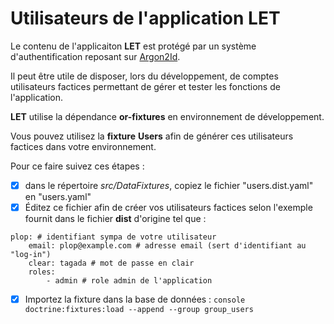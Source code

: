 # Utilisateurs de l'application LET
Le contenu de l'applicaiton **LET** est protégé par un système d'authentification reposant sur [Argon2Id](https://argon2.online/).

Il peut être utile de disposer, lors du développement, de comptes utilisateurs factices permettant de gérer et tester les fonctions de l'application.

**LET** utilise la dépendance **or-fixtures** en environnement de développement.

Vous pouvez utilisez la **fixture** **Users** afin de générer ces utilisateurs factices dans votre environnement.

Pour ce faire suivez ces étapes : 
- [x] dans le répertoire *src/DataFixtures*, copiez le fichier "users.dist.yaml" en "users.yaml"
- [x] Éditez ce fichier afin de créer vos utilisateurs factices selon l'exemple fournit dans le fichier **dist** d'origine tel que :
``` 
plop: # identifiant sympa de votre utilisateur
    email: plop@example.com # adresse email (sert d'identifiant au "log-in")
    clear: tagada # mot de passe en clair
    roles:
        - admin # role admin de l'application
```
- [x] Importez la fixture dans la base de données : ``` console doctrine:fixtures:load --append --group group_users ``` 